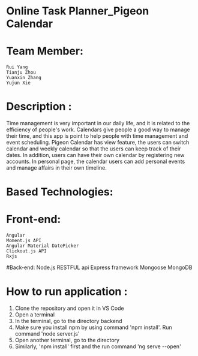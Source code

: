 # Online Task Planner_Pigeon Calendar
# Team Member:
    Rui Yang
    Tianju Zhou
    Yuanxin Zhang
    Yujun Xie

# Description :
Time management is very important in our daily life, and it is related to the efficiency of people's work. Calendars give people a good way to manage their time, and this app is point to help people with time management and event scheduling.
Pigeon Calendar has view feature, the users can switch calendar and weekly calendar so that the users can keep track of their dates. In addition, users can have their own calendar by registering new accounts. In personal page, the calendar users can add personal events and manage affairs in their own timeline.

# Based Technologies:
# Front-end:
    Angular
    Moment.js API
    Angular Material DatePicker
    Clickout.js API
    Rxjs
#Back-end:
    Node.js
    RESTFUL api
    Express framework
    Mongoose 
    MongoDB

# How to run application :
1. Clone the repository and open it in VS Code
2. Open a terminal
3. In the terminal, go to the directory backend 
4. Make sure you install npm by using command 'npm install'. Run command 'node server.js'
5. Open another terminal, go to the directory
6. Similarly, 'npm install' first and the run command 'ng serve --open'

